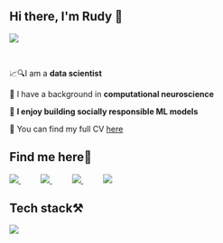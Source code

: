 
<h2 align="left">
Hi there, I'm Rudy 👋
</h2>

![](https://komarev.com/ghpvc/?username=rudyvdbrink&color=brightgreen&base=12890)

<br/>
<div align="left">
 
📈🔍I am a **data scientist** 

🧠 I have a background in **computational neuroscience**

🤖 **I enjoy building socially responsible ML models**
 
📃 You can find my full CV [here](https://www.dropbox.com/s/vza0nrf7m3xru3n/CV_vandenBrink.pdf?dl=1)

<h2 align="left">
Find me here🔗
</h2>

<div align="left"> 
<a href="www.linkedin.com/in/rudy-van-den-brink-3301b5283/" target="_blank">
    <img src="https://img.shields.io/badge/LinkedIn-0077B5?style=for-the-badge&logo=linkedin&logoColor=white" target="_blank" /> 
  </a>
  &nbsp;&nbsp;&nbsp;&nbsp;&nbsp;&nbsp;&nbsp;&nbsp;
  <a href="https://ruudvandenbrink.net/" target="_blank">
     <img src="https://img.shields.io/badge/Website-FF5722?style=for-the-badge&logo=todoist&logoColor=white" target="_blank" /> 
  </a>
  &nbsp;&nbsp;&nbsp;&nbsp;&nbsp;&nbsp;&nbsp;&nbsp;
  <a href="https://www.dropbox.com/s/vza0nrf7m3xru3n/CV_vandenBrink.pdf?dl=1" target="_blank">
     <img src="https://img.shields.io/badge/Full CV-333333?style=for-the-badge&logo=read.cv&logoColor=white" target="_blank" /> 
  </a>
  &nbsp;&nbsp;&nbsp;&nbsp;&nbsp;&nbsp;&nbsp;&nbsp;
  <a href="https://scholar.google.com/citations?user=gKseug0AAAAJ&hl=de" target="_blank">
     <img src="https://img.shields.io/badge/Scholar-334333?style=for-the-badge&logo=google scholar&logoColor=white" target="_blank" /> 
  </a>
</div>

<h2 align="left">
Tech stack⚒️
</h2>

<div align="left">
    <img src="https://skillicons.dev/icons?i=python,matlab,bash,mysql,vscode,github,git,linux,tensorflow,pytorch,sklearn" /><br>
</div>

